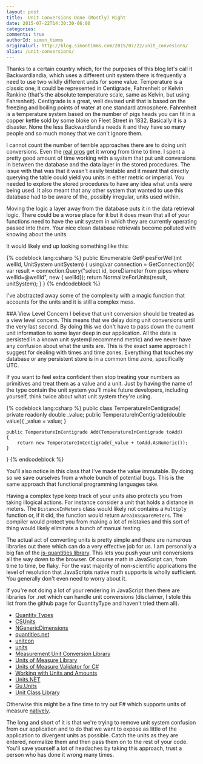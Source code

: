 ```yaml
---
layout: post
title:  Unit Conversions Done (Mostly) Right
date: 2015-07-22T14:30:30-06:00
categories:
comments: true
authorId: simon_timms
originalurl: http://blog.simontimms.com/2015/07/22/unit_convesions/
alias: /unit-conversions/
---
```


Thanks to a certain country which, for the purposes of this blog let's call it Backwardlandia, which uses a different unit system there is frequently a need to use two wildly different units for some value. Temperature is a classic one, it could be represented in Centigrade, Fahrenheit or Kelvin Rankine (that's the absolute temperature scale, same as Kelvin, but using Fahrenheit). Centigrade is a great, well devised unit that is based on the freezing and boiling points of water at one standard atmosphere. Fahrenheit is a temperature system based on the number of pigs heads you can fit in a copper kettle sold by some bloke on Fleet Street in 1832. Basically it is a disaster. None the less Backwardlandia needs it and they have so many people and so much money that we can't ignore them. 

I cannot count the number of terrible approaches there are to doing unit conversions. Even the [real pros](http://www.cnn.com/TECH/space/9909/30/mars.metric.02/) get it wrong from time to time. I spent a pretty good amount of time working with a system that put unit conversions in between the database and the data layer in the stored procedures. The issue with that was that it wasn't easily testable and it meant that directly querying the table could yield you units in either metric or imperial. You needed to explore the stored procedures to have any idea what units were being used. It also meant that any other system that wanted to use this database had to be aware of the, possibly irregular, units used within. 

Moving the logic a layer away from the database puts it in the data retrieval logic. There could be a worse place for it but it does mean that all of your functions need to have the unit system in which they are currently operating passed into them. Your nice clean database retrievals become polluted with knowing about the units. 

It would likely end up looking something like this:

{% codeblock lang:csharp %}
public IEnumerable<Pipes> GetPipesForWell(int wellId, UnitSystem unitSystem)
{
    using(var connection = GetConnection()){
    	var result = connection.Query<Pipes>("select id, boreDiameter from pipes where wellId=@wellId", new { wellId});
        return NormalizeForUnits(result, unitSystem);
    }
}
{% endcodeblock %}

I've abstracted away some of the complexity with a magic function that accounts for the units and it is still a complex mess. 

##A View Level Concern
I believe that unit conversion should be treated as a view level concern. This means that we delay doing unit conversions until the very last second. By doing this we don't have to pass down the current unit information to some layer deep in our application. All the data is persisted in a known unit system(I recommend metric) and we never have any confusion about what the units are. This is the exact same approach I suggest for dealing with times and time zones. Everything that touches my database or any persistent store is in a common time zone, specifically UTC. 

If you want to feel extra confident then stop treating your numbers as primitives and treat them as a value and a unit.  Just by having the name of the type contain the unit system you'll make future developers, including yourself, think twice about what unit system they're using.

{% codeblock lang:csharp %}
public class TemperatureInCentigrade{
	private readonly double _value;
	public TemperatureInCentigrade(double value){
    	_value = value;
    }
    
    public TemperatureInCentigrade Add(TemperatureInCentigrade toAdd) 
    {
    	return new TemperatureInCentigrade(_value + toAdd.AsNumeric());
    }
}
{% endcodeblock %}

You'll also notice in this class that I've made the value immutable. By doing so we save ourselves from a whole bunch of potential bugs. This is the same approach that functional programming languages take. 

Having a complex type keep track of your units also protects you from taking illogical actions. For instance consider a unit that holds a distance in meters. The ```DistanceInMeters``` class would likely not contains a ```Multiply``` function or, if it did, the function would return ```AreaInSquareMeters```. The compiler would protect you from making a lot of mistakes and this sort of thing would likely eliminate a bunch of manual testing. 

The actual act of converting units is pretty simple and there are numerous libraries out there which can do a very effective job for us. I am personally a big fan of the [js-quantities library](https://github.com/gentooboontoo/js-quantities). This lets you push your unit conversions all the way down to the browser. Of course math in JavaScript can, from time to time, be flaky. For the vast majority of non-scientific applications the level of resolution that JavaScripts native math supports is wholly sufficient. You generally don't even need to worry about it.

If you're not doing a lot of your rendering in JavaScript then there are libraries for .net which can handle unit conversions (disclaimer, I stole this list from the github page for QuantityType and haven't tried them all). 

- [Quantity Types](https://github.com/objorke/QuantityTypes)
- [CSUnits](https://github.com/cureos/csunits)
- [NGenericDimensions](https://ngenericdimensions.codeplex.com/)
- [quantities.net](http://sourceforge.net/projects/quantitiesnet/)
- [unitcon](http://sourceforge.net/projects/unitcon/)
- [units](http://www.gnu.org/software/units/)
- [Measurement Unit Conversion Library](http://www.codeproject.com/Articles/23087/Measurement-Unit-Conversion-Library)
- [Units of Measure Library](http://www.codeproject.com/Articles/404573/Units-of-Measure-Library-for-NET)
- [Units of Measure Validator for C#](http://www.codeproject.com/Articles/413750/Units-of-Measure-Validator-for-Csharp)
- [Working with Units and Amounts](http://www.codeproject.com/Articles/611731/Working-with-Units-and-Amounts)
- [Units.NET](https://github.com/InitialForce/UnitsNet)
- [Gu.Units](https://github.com/JohanLarsson/Gu.Units)
- [Unit Class Library](https://bitbucket.org/Clearspan/unit-class-library/wiki/Home)

Otherwise this might be a fine time to try out F# which supports units of measure [natively](https://msdn.microsoft.com/en-us/library/dd233243.aspx).

The long and short of it is that we're trying to remove unit system confusion from our application and to do that we want to expose as little of the application to divergent units as possible. Catch the units as they are entered, normalize them and then pass them on to the rest of your code. You'll save yourself a lot of headaches by taking this approach, trust a person who has done it wrong many times.
